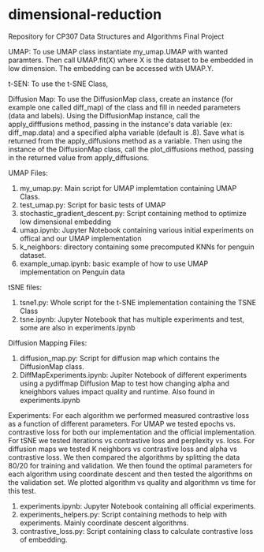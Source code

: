 # dimensional-reduction
Repository for CP307 Data Structures and Algorithms Final Project

UMAP:
To use UMAP class instantiate my_umap.UMAP with wanted paramters. Then call UMAP.fit(X) where X is the dataset to be embedded in low dimension. The embedding can be accessed with UMAP.Y.

t-SEN:
To use the t-SNE Class, 

Diffusion Map: To use the DiffusionMap class, create an instance (for example one called diff_map) of the class and fill in needed parameters (data and labels). Using the DiffusionMap instance, call the apply_difffusions method, passing in the instance's data variable (ex: diff_map.data) and a specified alpha variable (default is .8). Save what is returned from the apply_diffusions method as a variable. Then using the instance of the DiffusionMap class, call the plot_diffusions method, passing in the returned value from apply_diffusions.

UMAP Files:
1. my_umap.py: Main script for UMAP implemtation containing UMAP Class.
2. test_umap.py: Script for basic tests of UMAP
3. stochastic_gradient_descent.py: Script containing method to optimize low dimensional embedding
4. umap.ipynb: Jupyter Notebook containing various initial experiments on offical and our UMAP implementation
5. k_neighbors: directory containing some precomputed KNNs for penguin dataset.
6. example_umap.ipynb: basic example of how to use UMAP implementation on Penguin data

tSNE files:
1. tsne1.py: Whole script for the t-SNE implementation containing the TSNE Class 
2. tsne.ipynb: Jupyter Notebook that has multiple experiments and test, some are also in experiments.ipynb

Diffusion Mapping Files:
1. diffusion_map.py: Script for diffusion map which contains the DiffusionMap class.
2. DiffMapExperiments.ipynb: Jupiter Notebook of different experiments using a pydiffmap Diffusion Map to test how changing alpha and kneighbors values impact quality and runtime. Also found in experiments.ipynb

Experiments:
For each algorithm we performed measured contrastive loss as a function of different parameters. For UMAP we tested epochs vs. contrastive loss for both our implementation and the official implementation. For tSNE we tested iterations vs contrastive loss and perplexity vs. loss. For diffusion maps we tested K neighbors vs contrastive loss and alpha vs contrastive loss. We then compared the algorithms by splitting the data 80/20 for training and validation. We then found the optimal parameters for each algorithm using coordinate descent and then tested the algorithms on the validation set. We plotted algorithm vs quality and algorithmn vs time for this test.

1. experiments.ipynb: Jupyter Notebook containing all official experiments.
2. experiments_helpers.py: Script containing methods to help with experiments. Mainly coordinate descent algorithms.
3. contrastive_loss.py: Script containing class to calculate contrastive loss of embedding.
